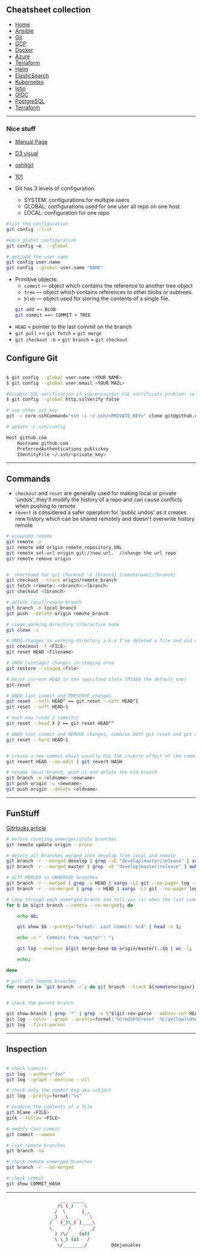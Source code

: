 ## Cheatsheet collection

* [Home](index.md)
* [Ansible](ansible.md)
* <ins>[Git](git.md)</ins>
* [GCP](gcp.md)
* [Docker](docker.md)
* [Azure](azure.md)
* [Terraform](terraform.md)
* [Helm](helm.md)
* [ElasticSearch](elastic.md)
* [Kubernetes](k8s.md)
* [Istio](istio.md)
* [OIDC](openID.md)
* [PostgreSQL](postgres.md)
* [Terraform](terraform.md)

---

### Nice stuff

* [Manual Page](https://mirrors.edge.kernel.org/pub/software/scm/git/docs/)
* [D3 visual](http://onlywei.github.io/explain-git-with-d3/)
* [oshitgit](https://ohshitgit.com/)
* [101](https://www.git-tower.com/learn/git/faq/restoring-deleted-files)

* Git has 3 levels of configuration:
  - SYSTEM: configurations for multiple users
  - GLOBAL: configurations used for one user all repo on one host
  - LOCAL: configuration for one repo
  
```bash
#list the configuration
git config --list 

#edit global configuration 
git config –e  --global

# get/add the user name
git config user.name
git config --global user.name "NAME"

```
  
* Primitive objects:
  * `commit` — object which contains the reference to another tree object
  * `tree` — object which contains references to other blobs or subtrees.
  * `blob` — object used for storing the contents of a single file.
  ```bash
  git add => BLOB
  git commit ==> COMMIT + TREE
  ```
* `HEAD` = pointer to the last commit on the branch
* `git pull` == `git fetch` + `git merge`
* `git checkout -b` = `git branch` + `git checkout`

## Configure Git

```bash

$ git config --global user.name <YOUR NAME>
$ git config --global user.email <YOUR MAIL>

#disable SSL verification if you encounter SSL certificate problem: self signed certificate
$ git config --global http.sslVerify false

# use other ssh key
git -c core.sshCommand="ssh -i ~/.ssh/<PRIVATE_KEY>" clone git@github.com:dejanu/sretoolkit.git

# update ~/.ssh/config

Host github.com
    Hostname github.com
    PreferredAuthentications publickey
    IdentityFile ~/.ssh/<private_key>
```

***

## Commands

* `checkout` and `reset` are generally used for making local or private 'undos', they'll modify the history of a repo and can cause conflicts when pushing to remote
* `revert` is considered a safer operation for 'public undos' as it creates new history which can be shared remotely and doesn't overwrite history remote

```bash
# view/add remote
git remote -v
git remote add origin remote_repository_URL
git remote set-url origin git://new.url.  //change the url repo
git remote remove origin


#  shorthand for git checkout -b [branch] [remotename]/[branch]
git checkout --track origin/remote_branch
git fetch <remote> <rbranch>:<lbranch> 
git checkout <lbranch>

# delete local/remote branch
git branch -D local_branch
git push --delete origin remote_branch

# clean working directory interactive mode
git clean -i

# UNDO changes in working directory a.k.a I've deleted a file and did not commit
git checkout -f <FILE>
git reset HEAD <filename>

# UNDO (unstage) changes in staging area 
git restore --staged <file>

# Reset current HEAD to the specified state (MIXED the default one)
git-reset

# UNDO last commit and PRESERVE changes
git reset --soft HEAD^ == git reset --soft HEAD^1
git reset --soft HEAD~1 

# much wow (undo 2 commits) 
git reset --head X 2 == git reset HEAD^^ 

# UNDO last commit and REMOVE changes, combine both git reset and git checkout in a single command
git reset --hard HEAD~1 


# create a new commit which usually has the inverse effect of the commit being reverted.
git revert HEAD --no-edit | git revert HASH

# rename local branch, push it and delete the old branch
git branch -m <oldname> <newname>
git push origin -u <newname>
git push origin --delete <oldname>
```

***

## FunStuff
[GitHooks article](https://dev.to/dejanualex/short-intro-to-git-hooks-2llb)
```bash
# before counting unmerger/stale branches
git remote update origin --prune

# delete all branches merged into develop from local and remote
git branch -r --merged develop | grep -vE "develop|master|release" | xargs -n 1 git branch -d
git branch -r --merged master | grep -vE "develop|master|release" | awk -F'/' '{print $2}'|xargs -n 1 git push --delete origin

# diff MERGED vs UNMERGED branches
git branch -r --merged | grep -v HEAD | xargs -L1 git --no-pager log --pretty=tformat:'%Cgreen%d%Creset | %h | %an | %Cblue%ar%Creset' -1 | column -t -s '|'
git branch -r --no-merged | grep -v HEAD | xargs -L1 git --no-pager log --pretty=tformat:'%Cgreen%d%Creset | %h | %an | %Cblue%ar%Creset' -1 | column -t -s '|'
```
```bash
# loop through each unmerged branch and tell you (a) when the last commit was made, and (b) how many commits it contains which are not merged to ‘origin/master’
for b in $(git branch --remote --no-merged); do

    echo $b;

    git show $b --pretty="format:  Last commit: %cd" | head -n 1;

    echo -n "  Commits from 'master': ";

    git log --oneline $(git merge-base $b origin/master)..$b | wc -l;

    echo;

done
```
```bash
# pull all remote branches
for remote in `git branch -r`; do git branch --track ${remote#origin/} $remote; done
```

```bash

# check the parent branch

git show-branch | grep '*' | grep -v \"$(git rev-parse --abbrev-ref HEAD)\" | head -n1 | sed 's/.*\\[\\(.*\\)\\].*/\\1/' | sed 's/[\\^~].*//' #
git log --color --graph --pretty=format:'%Cred%h%Creset -%C(yellow)%d%Creset %s %Cgreen(%cr) %C(bold blue)<%an>%Creset' --abbrev-commit
git log --first-parent
```

***

## Inspection


```bash

# check commits 
git log --author="Jon"
git log --graph --oneline --all

# check only the commit msg aka subject
git log --pretty=format:"%s"

# examine the contents of a file
git blame <FILE>
gitk --follow <FILE>

# modify last commit
git commit --amend 

# list remote branches
git branch -va

# check remote unmerged branches
git branch -r --no-merged

# check commit
git show COMMIT_HASH

```
---

```bash
                    ___ _____
                   /\ (_)    \
                  /  \      (_,
                 _)  _\   _    \
                /   (_)\_( )____\
                \_     /    _  _/
                  ) /\/  _ (o)(
                  \ \_) (o)   /
                   \/________/         @dejanualex
```